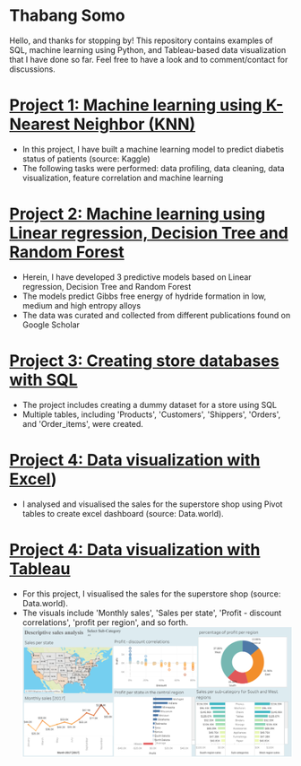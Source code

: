 # Thabang Somo
Hello, and thanks for stopping by! This repository contains examples of SQL, machine learning using Python, and Tableau-based data visualization that I have done so far. Feel free to have a look and to comment/contact for discussions.


# [Project 1: Machine learning using K-Nearest Neighbor (KNN)](https://github.com/TRSomo/Thabang_Portfolio/blob/main/Prediction%20of%20diabetes%20using%20KNN.pdf)
- In this project, I have built a machine learning model to predict diabetis status of patients (source: Kaggle)
- The following tasks were performed: data profiling, data cleaning, data visualization, feature correlation and machine learning

# [Project 2: Machine learning using Linear regression, Decision Tree and Random Forest](https://github.com/TRSomo/Thabang_Portfolio/blob/main/Gibbs%20free%20energy.pdf)
- Herein, I have developed 3 predictive models based on Linear regression, Decision Tree and Random Forest
- The models predict Gibbs free energy of hydride formation in low, medium and high entropy alloys
- The data was curated and collected from different publications found on Google Scholar

# [Project 3: Creating store databases with SQL](https://github.com/TRSomo/Thabang_Portfolio/blob/main/create_store_database.sql)
- The project includes creating a dummy dataset for a store using SQL
- Multiple tables, including 'Products', 'Customers', 'Shippers', 'Orders', and 'Order_items', were created.

# [Project 4: Data visualization with Excel](https://github.com/TRSomo/Thabang_Portfolio/blob/main/Superstore%20sales%20dashboard.xlsm))
- I analysed and visualised the sales for the superstore shop using Pivot tables to create excel dashboard (source: Data.world).

# [Project 4: Data visualization with Tableau](https://public.tableau.com/app/profile/thabang.somo/viz/SalesanalysisdescriptiveforSuperstore/Dashboard1)
- For this project, I visualised the sales for the superstore shop (source: Data.world).
- The visuals include 'Monthly sales', 'Sales per state', 'Profit - discount correlations', 'profit per region', and so forth.
![](/images/Dashboard%201.png)
